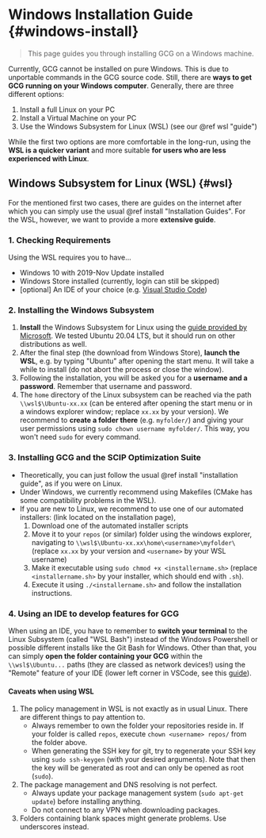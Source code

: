 # Windows Installation Guide {#windows-install}
> This page guides you through installing GCG on a Windows machine.

Currently, GCG cannot be installed on pure Windows. This is due to unportable commands in the GCG source code. Still, there are **ways to get GCG running on your Windows computer**.
Generally, there are three different options:

1. Install a full Linux on your PC
2. Install a Virtual Machine on your PC
3. Use the Windows Subsystem for Linux (WSL) (see our @ref wsl "guide")

While the first two options are more comfortable in the long-run, using the **WSL is a quicker variant** and more suitable **for users who are less experienced with Linux**.

## Windows Subsystem for Linux (WSL) {#wsl}
For the mentioned first two cases, there are guides on the internet after which you can simply use the usual @ref install "Installation Guides". 
For the WSL, however, we want to provide a more **extensive guide**.
### 1. Checking Requirements
Using the WSL requires you to have...
- Windows 10 with 2019-Nov Update installed
- Windows Store installed (currently, login can still be skipped)
- [optional] An IDE of your choice (e.g. [Visual Studio Code](https://code.visualstudio.com/))

### 2. Installing the Windows Subsystem
1. **Install** the Windows Subsystem for Linux using the [guide provided by Microsoft](https://docs.microsoft.com/en-us/windows/wsl/install-win10). We tested Ubuntu 20.04 LTS, but it should run on other distributions as well.
2. After the final step (the download from Windows Store), **launch the WSL**, e.g. by typing "Ubuntu" after opening the start menu. It will take a while to install (do not abort the process or close the window).
3. Following the installation, you will be asked you for a **username and a password**. Remember that username and password. 
4. The `home` directory of the Linux subsystem can be reached via the path `\\wsl$\Ubuntu-xx.xx` (can be entered after opening the start menu or in a windows explorer window; replace `xx.xx` by your version). 
We recommend to **create a folder there** (e.g. `myfolder/`) and giving your user permissions using `sudo chown username myfolder/`. This way, you won't need `sudo` for every command.

### 3. Installing GCG and the SCIP Optimization Suite
* Theoretically, you can just follow the usual @ref install "installation guide", as if you were on Linux. 
* Under Windows, we currently recommend using Makefiles (CMake has some compatibility problems in the WSL).
* If you are new to Linux, we recommend to use one of our automated installers: (link located on the installation page), 
  1. Download one of the automated installer scripts
  2. Move it to your `repos` (or similar) folder using the windows explorer, navigating to `\\wsl$\Ubuntu-xx.xx\home\<username>\myfolder\` (replace `xx.xx` by your version and `<username>` by your WSL username)
  3. Make it executable using `sudo chmod +x <installername.sh>` (replace `<installername.sh>` by your installer, which should end with `.sh`).
  4. Execute it using `./<installername.sh>` and follow the installation instructions.

### 4. Using an IDE to develop features for GCG
When using an IDE, you have to remember to **switch your terminal** to the Linux Subsystem (called "WSL Bash") instead of the Windows Powershell or possible different installs like the Git Bash for Windows.
Other than that, you can simply **open the folder containing your GCG** within the `\\wsl$\Ubuntu...` paths (they are classed as network devices!) using the "Remote" feature of your IDE (lower left corner
in VSCode, see this [guide](https://code.visualstudio.com/docs/remote/wsl)).

#### Caveats when using WSL
1. The policy management in WSL is not exactly as in usual Linux. There are different things to pay attention to.
    - Always remember to own the folder your repositories reside in. If your folder is called `repos`, execute `chown <username> repos/` from the folder above.
    - When generating the SSH key for git, try to regenerate your SSH key using `sudo ssh-keygen` (with your desired arguments). Note that then the key will be generated as root and can only be opened as root (`sudo`).
2. The package management and DNS resolving is not perfect.
    - Always update your package management system (`sudo apt-get update`) before installing anything.
    - Do not connect to any VPN when downloading packages.
3. Folders containing blank spaces might generate problems. Use underscores instead.

